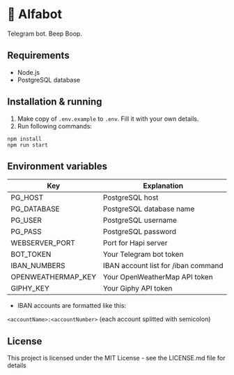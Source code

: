 # 🤖 Alfabot

Telegram bot. Beep Boop.

## Requirements

- Node.js
- PostgreSQL database

## Installation & running

1. Make copy of `.env.example` to `.env`. Fill it with your own details.
2. Run following commands:

```
npm install
npm run start
```

## Environment variables

| Key                | Explanation                         |
| ------------------ | ----------------------------------- |
| PG_HOST            | PostgreSQL host                     |
| PG_DATABASE        | PostgreSQL database name            |
| PG_USER            | PostgreSQL username                 |
| PG_PASS            | PostgreSQL password                 |
| WEBSERVER_PORT     | Port for Hapi server                |
| BOT_TOKEN          | Your Telegram bot token             |
| IBAN_NUMBERS       | IBAN account list for /iban command |
| OPENWEATHERMAP_KEY | Your OpenWeatherMap API token       |
| GIPHY_KEY          | Your Giphy API token                |

- IBAN accounts are formatted like this:

`<accountName>:<accountNumber>` (each account splitted with semicolon)

## License

This project is licensed under the MIT License - see the LICENSE.md file for details
